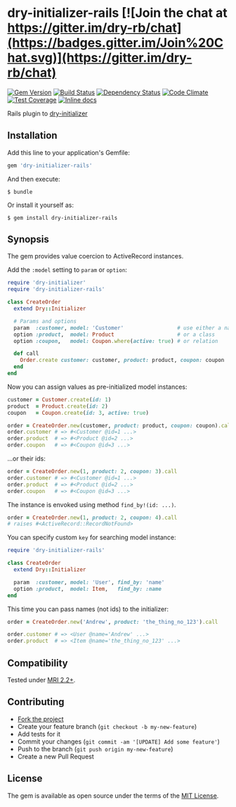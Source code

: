 # dry-initializer-rails [![Join the chat at https://gitter.im/dry-rb/chat](https://badges.gitter.im/Join%20Chat.svg)](https://gitter.im/dry-rb/chat)

[![Gem Version](https://badge.fury.io/rb/dry-initializer-rails.svg)][gem]
[![Build Status](https://travis-ci.org/nepalez/dry-initializer-rails.svg?branch=master)][travis]
[![Dependency Status](https://gemnasium.com/nepalez/dry-initializer-rails.svg)][gemnasium]
[![Code Climate](https://codeclimate.com/github/nepalez/dry-initializer-rails/badges/gpa.svg)][codeclimate]
[![Test Coverage](https://codeclimate.com/github/nepalez/dry-initializer-rails/badges/coverage.svg)][coveralls]
[![Inline docs](http://inch-ci.org/github/nepalez/dry-initializer-rails.svg?branch=master)][inchpages]

[gem]: https://rubygems.org/gems/dry-initializer-rails
[travis]: https://travis-ci.org/nepalez/dry-initializer-rails
[gemnasium]: https://gemnasium.com/nepalez/dry-initializer-rails
[codeclimate]: https://codeclimate.com/github/nepalez/dry-initializer-rails
[coveralls]: https://coveralls.io/r/nepalez/dry-initializer-rails
[inchpages]: http://inch-ci.org/github/nepalez/dry-initializer-rails

Rails plugin to [dry-initializer][dry-initializer]

[dry-initializer]: https://github.com/dry-rb/dry-initializer

## Installation

Add this line to your application's Gemfile:

```ruby
gem 'dry-initializer-rails'
```

And then execute:

```shell
$ bundle
```

Or install it yourself as:

```shell
$ gem install dry-initializer-rails
```

## Synopsis

The gem provides value coercion to ActiveRecord instances.

Add the `:model` setting to `param` or `option`:

```ruby
require 'dry-initializer'
require 'dry-initializer-rails'

class CreateOrder
  extend Dry::Initializer

  # Params and options
  param  :customer, model: 'Customer'                 # use either a name
  option :product,  model: Product                    # or a class
  option :coupon,   model: Coupon.where(active: true) # or relation

  def call
    Order.create customer: customer, product: product, coupon: coupon
  end
end
```

Now you can assign values as pre-initialized model instances:

```ruby
customer = Customer.create(id: 1)
product  = Product.create(id: 2)
coupon   = Coupon.create(id: 3, active: true)

order = CreateOrder.new(customer, product: product, coupon: coupon).call
order.customer # => #<Customer @id=1 ...>
order.product  # => #<Product @id=2 ...>
order.coupon   # => #<Coupon @id=3 ...>
```

...or their ids:

```ruby
order = CreateOrder.new(1, product: 2, coupon: 3).call
order.customer # => #<Customer @id=1 ...>
order.product  # => #<Product @id=2 ...>
order.coupon   # => #<Coupon @id=3 ...>
```

The instance is envoked using method `find_by!(id: ...)`.

```ruby
order = CreateOrder.new(1, product: 2, coupon: 4).call
# raises #<ActiveRecord::RecordNotFound>
```

You can specify custom `key` for searching model instance:

```ruby
require 'dry-initializer-rails'

class CreateOrder
  extend Dry::Initializer

  param  :customer, model: 'User', find_by: 'name'
  option :product,  model: Item,   find_by: :name
end
```

This time you can pass names (not ids) to the initializer:

```ruby
order = CreateOrder.new('Andrew', product: 'the_thing_no_123').call

order.customer # => <User @name='Andrew' ...>
order.product  # => <Item @name='the_thing_no_123' ...>
```

## Compatibility

Tested under [MRI 2.2+](.travis.yml).

## Contributing

* [Fork the project](https://github.com/nepalez/dry-initializer-rails)
* Create your feature branch (`git checkout -b my-new-feature`)
* Add tests for it
* Commit your changes (`git commit -am '[UPDATE] Add some feature'`)
* Push to the branch (`git push origin my-new-feature`)
* Create a new Pull Request

## License

The gem is available as open source under the terms of the [MIT License](http://opensource.org/licenses/MIT).

